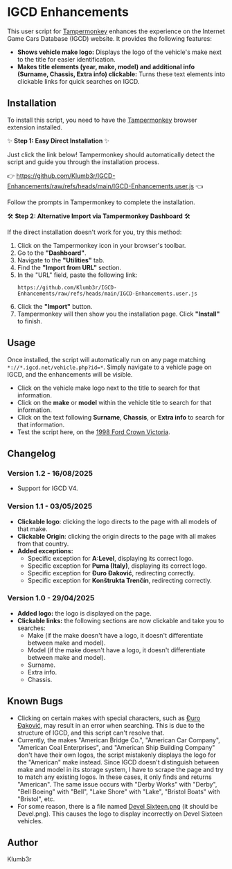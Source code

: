 # IGCD Enhancements

This user script for [Tampermonkey](https://www.tampermonkey.net/) enhances the experience on the Internet Game Cars Database (IGCD) website. It provides the following features:

* **Shows vehicle make logo:** Displays the logo of the vehicle's make next to the title for easier identification.
* **Makes title elements (year, make, model) and additional info (Surname, Chassis, Extra info) clickable:** Turns these text elements into clickable links for quick searches on IGCD.



## Installation

To install this script, you need to have the [Tampermonkey](https://www.tampermonkey.net/) browser extension installed.

✨ **Step 1: Easy Direct Installation** ✨

Just click the link below! Tampermonkey should automatically detect the script and guide you through the installation process.

👉 https://github.com/Klumb3r/IGCD-Enhancements/raw/refs/heads/main/IGCD-Enhancements.user.js 👈

Follow the prompts in Tampermonkey to complete the installation.

🛠️ **Step 2: Alternative Import via Tampermonkey Dashboard** 🛠️

If the direct installation doesn't work for you, try this method:

1.  Click on the Tampermonkey icon in your browser's toolbar.
2.  Go to the **"Dashboard"**.
3.  Navigate to the **"Utilities"** tab.
4.  Find the **"Import from URL"** section.
5.  In the "URL" field, paste the following link:
    ```
    https://github.com/Klumb3r/IGCD-Enhancements/raw/refs/heads/main/IGCD-Enhancements.user.js
    ```
6.  Click the **"Import"** button.
7.  Tampermonkey will then show you the installation page. Click **"Install"** to finish.



## Usage

Once installed, the script will automatically run on any page matching `*://*.igcd.net/vehicle.php?id=*`. Simply navigate to a vehicle page on IGCD, and the enhancements will be visible.
* Click on the vehicle make logo next to the title to search for that information.
* Click on the **make** or **model** within the vehicle title to search for that information.
* Click on the text following **Surname**, **Chassis**, or **Extra info** to search for that information.
* Test the script here, on the [1998 Ford Crown Victoria](https://igcd.net/vehicle.php?id=50386).



## Changelog

### Version 1.2 - 16/08/2025

* Support for IGCD V4.

### Version 1.1 - 03/05/2025

* **Clickable logo**: clicking the logo directs to the page with all models of that make.
* **Clickable Origin**: clicking the origin directs to the page with all makes from that country.
* **Added exceptions:**
    * Specific exception for **A:Level**, displaying its correct logo.
    * Specific exception for **Puma (Italy)**, displaying its correct logo.
    * Specific exception for **Đuro Đaković**, redirecting correctly.
    * Specific exception for **Konštrukta Trenčín**, redirecting correctly.

### Version 1.0 - 29/04/2025

* **Added logo:** the logo is displayed on the page.
* **Clickable links:** the following sections are now clickable and take you to searches:
    * Make (if the make doesn't have a logo, it doesn't differentiate between make and model).
    * Model (if the make doesn't have a logo, it doesn't differentiate between make and model).
    * Surname.
    * Extra info.
    * Chassis.



## Known Bugs

* Clicking on certain makes with special characters, such as [Đuro Đaković](https://igcd.net/vehicle.php?id=245829), may result in an error when searching. This is due to the structure of IGCD, and this script can't resolve that.
* Currently, the makes "American Bridge Co.", "American Car Company", "American Coal Enterprises", and "American Ship Building Company" don't have their own logos, the script mistakenly displays the logo for the "American" make instead. Since IGCD doesn't distinguish between make and model in its storage system, I have to scrape the page and try to match any existing logos. In these cases, it only finds and returns "American". The same issue occurs with "Derby Works" with "Derby", "Bell Boeing" with "Bell", "Lake Shore" with "Lake", "Bristol Boats" with "Bristol", etc.
* For some reason, there is a file named [Devel Sixteen.png](https://igcd.net/logos/Devel%20Sixteen.png) (it should be Devel.png). This causes the logo to display incorrectly on Devel Sixteen vehicles.


## Author

Klumb3r
